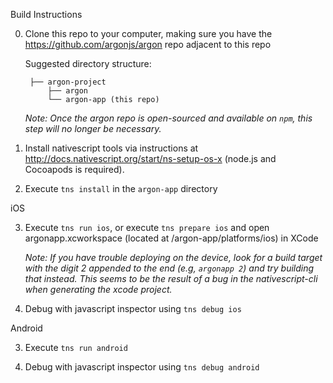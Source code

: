 
Build Instructions

0. Clone this repo to your computer, making sure you have the 
https://github.com/argonjs/argon repo adjacent to this repo 

    Suggested directory structure: 
    
        ├── argon-project
            ├── argon
            └── argon-app (this repo)
            
    *Note: Once the argon repo is open-sourced and available on `npm`, 
    this step will no longer be necessary.* 

1. Install nativescript tools via instructions at 
http://docs.nativescript.org/start/ns-setup-os-x (node.js and 
Cocoapods is required). 

2. Execute `tns install` in the `argon-app` directory

iOS

3. Execute `tns run ios`, or execute `tns prepare ios` and open argonapp.xcworkspace (located at /argon-app/platforms/ios) in XCode

    *Note: If you have trouble deploying on the device, 
    look for a build target with the digit 2 appended to the 
    end (e.g, `argonapp 2`) and try building that instead. This seems to 
    be the result of a bug in the nativescript-cli when generating 
    the xcode project.* 

4. Debug with javascript inspector using `tns debug ios`

Android

3. Execute `tns run android`

4. Debug with javascript inspector using `tns debug android`
